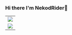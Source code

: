 ### Hi there I'm NekodRider👋
<table>
  <tr>
    <td>
      <img align="center" src="https://github-readme-stats-syqo.vercel.app/api?username=NekodRider&count_private=true&show=prs_merged&include_all_commits=true&show_icons=true&rank_icon=github&theme=algolia&bg_color=right,141e30,243b55&card_width=445" />
    </td>
  <tr>
  <tr>
    <td>
      <img align="center" src="https://github-readme-stats-syqo.vercel.app/api/top-langs/?username=NekodRider&langs_count=8&count_private=true&layout=compact&theme=algolia&bg_color=right,141e30,243b55&card_width=445" />
    </td>
  </tr>
</table>




<!--
**NekodRider/NekodRider** is a ✨ _special_ ✨ repository because its `README.md` (this file) appears on your GitHub profile.

Here are some ideas to get you started:

- 🔭 I’m currently working on ...
- 🌱 I’m currently learning ...
- 👯 I’m looking to collaborate on ...
- 🤔 I’m looking for help with ...
- 💬 Ask me about ...
- 📫 How to reach me: ...
- 😄 Pronouns: ...
- ⚡ Fun fact: ...
-->
